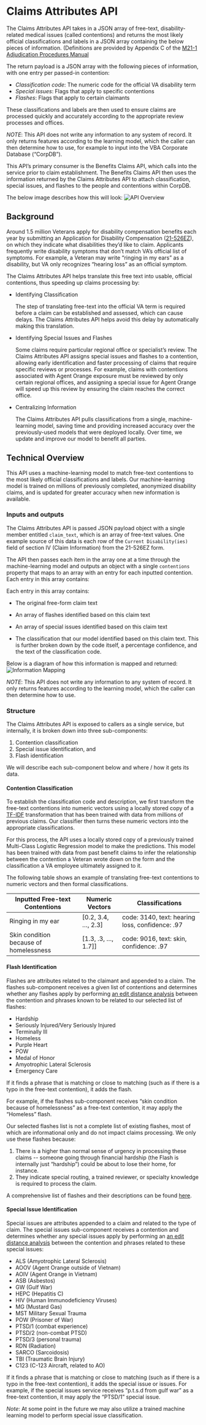 # Claims Attributes API

The Claims Attributes API takes in a JSON array of free-text, disability-related medical issues (called contentions) and returns the most likely official classifications and labels in a JSON array containing the below pieces of information. (Definitions are provided by Appendix C of the [M21-1 Adjudication Procedures Manual](https://www.knowva.ebenefits.va.gov/system/templates/selfservice/va_ssnew/help/customer/locale/en-US/portal/554400000001018/content/554400000036570/Appendix-C.-Index-of-Claim-Attributes)

The return payload is a JSON array with the following pieces of information, with one entry per passed-in contention:

- _Classification code_: The numeric code for the official VA disability term
- _Special issues_: Flags that apply to specific contentions
- _Flashes_: Flags that apply to certain claimants

These classifications and labels are then used to ensure claims are processed quickly and accurately according to the appropriate review processes and offices.

_NOTE_: This API does not write any information to any system of record. It only returns features according to the learning model, which the caller can then determine how to use, for example to input into the VBA Corporate Database (“CorpDB”).

This API’s primary consumer is the Benefits Claims API, which calls into the service prior to claim establishment. The Benefits Claims API then uses the information returned by the Claims Attributes API to attach classification, special issues, and flashes to the people and contentions within CorpDB.

The below image describes how this will look:
![API Overview](API_Interaction_Overview.png)

## Background

Around 1.5 million Veterans apply for disability compensation benefits each year by submitting an Application for Disability Compensation ([21-526EZ](https://www.va.gov/find-forms/about-form-21-526ez/)), on which they indicate what disabilities they’d like to claim. Applicants frequently write disability symptoms that don’t match VA’s official list of symptoms. For example, a Veteran may write “ringing in my ears” as a disability, but VA only recognizes “hearing loss” as an official symptom.

The Claims Attributes API helps translate this free text into usable, official contentions, thus speeding up claims processing by:

- Identifying Classification

  The step of translating free-text into the official VA term is required before a claim can be established and assessed, which can cause delays. The Claims Attributes API helps avoid this delay by automatically making this translation.

- Identifying Special Issues and Flashes

  Some claims require particular regional office or specialist’s review. The Claims Attributes API assigns special issues and flashes to a contention, allowing early identification and faster processing of claims that require specific reviews or processes. For example, claims with contentions associated with Agent Orange exposure must be reviewed by only certain regional offices, and assigning a special issue for Agent Orange will speed up this review by ensuring the claim reaches the correct office.

- Centralizing Information

  The Claims Attributes API pulls classifications from a single, machine-learning model, saving time and providing increased accuracy over the previously-used models that were deployed locally. Over time, we update and improve our model to benefit all parties.

## Technical Overview

This API uses a machine-learning model to match free-text contentions to the most likely official classifications and labels. Our machine-learning model is trained on millions of previously completed, anonymized disability claims, and is updated for greater accuracy when new information is available.

### Inputs and outputs

The Claims Attributes API is passed JSON payload object with a single member entitled `claim_text`, which is an array of free-text values. One example source of this data is each row of the `Current Disability(ies)` field of section IV (Claim Information) from the 21-526EZ form.

The API then passes each item in the array one at a time through the machine-learning model and outputs an object with a single `contentions` property that maps to an array with an entry for each inputted contention. Each entry in this array contains:

Each entry in this array contains:

- The original free-form claim text

- An array of flashes identified based on this claim text

- An array of special issues identified based on this claim text

- The classification that our model identified based on this claim text. This is further broken down by the code itself, a percentage confidence, and the text of the classification code.

Below is a diagram of how this information is mapped and returned:
![Information Mapping](InfoMapping.png)

_NOTE_: This API does not write any information to any system of record. It only returns features according to the learning model, which the caller can then determine how to use.

### Structure

The Claims Attributes API is exposed to callers as a single service, but internally, it is broken down into three sub-components:

1. Contention classification
2. Special issue identification, and
3. Flash identification

We will describe each sub-component below and where / how it gets its data.

#### Contention Classification

To establish the classification code and description, we first transform the free-text contentions into numeric vectors using a locally stored copy of a [TF-IDF](https://en.wikipedia.org/wiki/Tf%E2%80%93idf) transformation that has been trained with data from millions of previous claims. Our classifier then turns these numeric vectors into the appropriate classifications.

For this process, the API uses a locally stored copy of a previously trained Multi-Class Logistic Regression model to make the predictions. This model has been trained with data from past benefit claims to infer the relationship between the contention a Veteran wrote down on the form and the classification a VA employee ultimately assigned to it.

The following table shows an example of translating free-text contentions to numeric vectors and then formal classifications.

| Inputted Free-text Contentions         | Numeric Vectors    | Classifications                                 |
| -------------------------------------- | ------------------ | ----------------------------------------------- |
| Ringing in my ear                      | [0.2, 3.4, …, 2.3] | code: 3140, text: hearing loss, confidence: .97 |
| Skin condition because of homelessness | [1.3, .3, …, 1.7]] | code: 9016, text: skin, confidence: .97         |

#### Flash Identification

Flashes are attributes related to the claimant and appended to a claim. The flashes sub-component receives a given list of contentions and determines whether any flashes apply by performing [an edit distance analysis](https://en.wikipedia.org/wiki/Edit_distance#:~:text=In%20computational%20linguistics%20and%20computer,one%20string%20into%20the%20other) between the contention and phrases known to be related to our selected list of flashes:

- Hardship
- Seriously Injured/Very Seriously Injured
- Terminally Ill
- Homeless
- Purple Heart
- POW
- Medal of Honor
- Amyotrophic Lateral Sclerosis
- Emergency Care

If it finds a phrase that is matching or close to matching (such as if there is a typo in the free-text contention), it adds the flash.

For example, if the flashes sub-component receives “skin condition because of homelessness” as a free-text contention, it may apply the “Homeless” flash.

Our selected flashes list is not a complete list of existing flashes, most of which are informational only and do not impact claims processing. We only use these flashes because:

1. There is a higher than normal sense of urgency in processing these claims -- someone going through financial hardship (the Flash is internally just “hardship”) could be about to lose their home, for instance.
2. They indicate special routing, a trained reviewer, or specialty knowledge is required to process the claim.

A comprehensive list of flashes and their descriptions can be found [here](https://www.knowva.ebenefits.va.gov/system/templates/selfservice/va_ssnew/help/customer/locale/en-US/portal/554400000001018/content/554400000036570/Appendix-C-Index-of-Claim-Attributes?query=Appendix%20C.%20Index%20of%20Claim%20Attributes#2).

#### Special Issue Identification

Special issues are attributes appended to a claim and related to the type of claim. The special issues sub-component receives a contention and determines whether any special issues apply by performing an [an edit distance analysis](https://en.wikipedia.org/wiki/Edit_distance#:~:text=In%20computational%20linguistics%20and%20computer,one%20string%20into%20the%20other) between the contention and phrases related to these special issues:

- ALS (Amyotrophic Lateral Sclerosis)
- AOOV (Agent Orange outside of Vietnam)
- AOIV (Agent Orange in Vietnam)
- ASB (Asbestos)
- GW (Gulf War)
- HEPC (Hepatitis C)
- HIV (Human Immunodeficiency Viruses)
- MG (Mustard Gas)
- MST Military Sexual Trauma
- POW (Prisoner of War)
- PTSD/1 (combat experience)
- PTSD/2 (non-combat PTSD)
- PTSD/3 (personal trauma)
- RDN (Radiation)
- SARCO (Sarcoidosis)
- TBI (Traumatic Brain Injury)
- C123 (C-123 Aircraft, related to AO)

If it finds a phrase that is matching or close to matching (such as if there is a typo in the free-text contention), it adds the special issue or issues.
For example, if the special issues service receives “p.t.s.d from gulf war” as a free-text contention, it may apply the “PTSD/1” special issue.

_Note_: At some point in the future we may also utilize a trained machine learning model to perform special issue classification.
